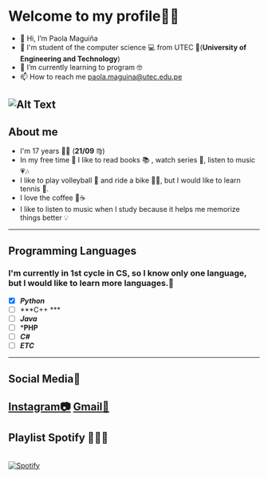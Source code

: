 #  Welcome to my profile:cowboy_hat_face::raised_hands:
- 👋 Hi, I’m Paola Maguiña
- 🧿 I'm student of the computer science 💻 from UTEC 💙(**University of Engineering and Technology**) 
- 🌱 I’m currently learning to program 🤓
- 📫 How to reach me paola.maguina@utec.edu.pe

![Alt Text](https://media.giphy.com/media/dvsjHZc6P3oozpp9I4/giphy.gif?cid=ecf05e47y8w2j6zrvqbq3bkc2xedxa9l3v176j9vrg0nwl6i&rid=giphy.gif&ct=g)
-----------------------------------------------------------------------------------------------------------------------------------------------
## About me 
- I'm 17 years :fairy_woman: (**21/09** ♍)
- In my free time :massage: I like to read books 📚 , watch series :movie_camera:,
  listen to music 💗:notes:
- I like to play volleyball :volleyball:  and ride a bike 🚴‍♀️, but I would like to learn tennis 🎾.
- I love the coffee 🤎:coffee:
- I like to listen to music when I study because it helps me memorize things better 💡
-----------------------------------------------------------------------------------------------------------------------------------------------
## Programming Languages
### I'm currently in 1st cycle in CS, so I know only one language, but I would like to learn more languages.:mechanical_arm:
 - [x] ***Python***       
 - [ ] ***C++ ***        
 - [ ] ***Java***
 - [ ] ***PHP**
 - [ ] ***C#***
 - [ ] ***ETC***       
-----------------------------------------------------------------------------------------------------------------------------------------------
## Social Media🍄
[Instagram:camera:](https://www.instagram.com/paomaguinaa/?hl=es-la)
[Gmail:date:](paola.maguina@utec.edu.pe)
-------------------------------------------------------------------------------------------------------------------------------------------------
## Playlist Spotify 🎹👯‍♀️
&nbsp; <br> [![Spotify](https://novatorem-paolamag.vercel.app/api/spotify)](https://open.spotify.com/user/omnitenebris) 

